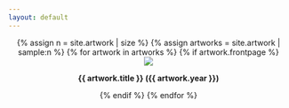 ```yaml
---
layout: default
---
```


<div style="display:block; text-align:center;">
{% assign n = site.artwork | size %}
{% assign artworks = site.artwork | sample:n %}  
{% for artwork in artworks %}
{% if artwork.frontpage %}
<a style="text-decoration:none;" href="{{ artwork.url }}">
    <div class="tile">
        <div class="tilethumbnail">
        <img src="/assets/{{ artwork.catalogue }}-thumbnail.png"/>
        </div>
        <p><b>{{ artwork.title }} ({{ artwork.year }})</b></p>
    </div>
</a>
{% endif %}
{% endfor %}
</div>
